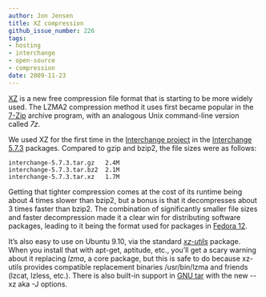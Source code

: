 ```yaml
---
author: Jon Jensen
title: XZ compression
github_issue_number: 226
tags:
- hosting
- interchange
- open-source
- compression
date: 2009-11-23
---
```


[XZ](https://en.wikipedia.org/wiki/Xz) is a new free compression file format that is starting to be more widely used. The LZMA2 compression method it uses first became popular in the [7-Zip](https://www.7-zip.org/) archive program, with an analogous Unix command-line version called *7z*.

We used XZ for the first time in the [Interchange project](http://www.icdevgroup.org/i/dev) in the [Interchange 5.7.3](http://www.icdevgroup.org/i/dev/news?mv_arg=00039) packages. Compared to gzip and bzip2, the file sizes were as follows:

```plain
interchange-5.7.3.tar.gz   2.4M
interchange-5.7.3.tar.bz2  2.1M
interchange-5.7.3.tar.xz   1.7M
```

Getting that tighter compression comes at the cost of its runtime being about 4 times slower than bzip2, but a bonus is that it decompresses about 3 times faster than bzip2. The combination of significantly smaller file sizes and faster decompression made it a clear win for distributing software packages, leading to it being the format used for packages in [Fedora 12](https://docs.fedoraproject.org/release-notes/f12/en-US/html/).

It’s also easy to use on Ubuntu 9.10, via the standard *[xz-utils](https://tukaani.org/xz/)* package. When you install that with apt-get, aptitude, etc., you’ll get a scary warning about it replacing *lzma*, a core package, but this is safe to do because xz-utils provides compatible replacement binaries /usr/bin/lzma and friends (lzcat, lzless, etc.). There is also built-in support in [GNU tar](https://www.gnu.org/software/tar/) with the new --xz aka -J options.
